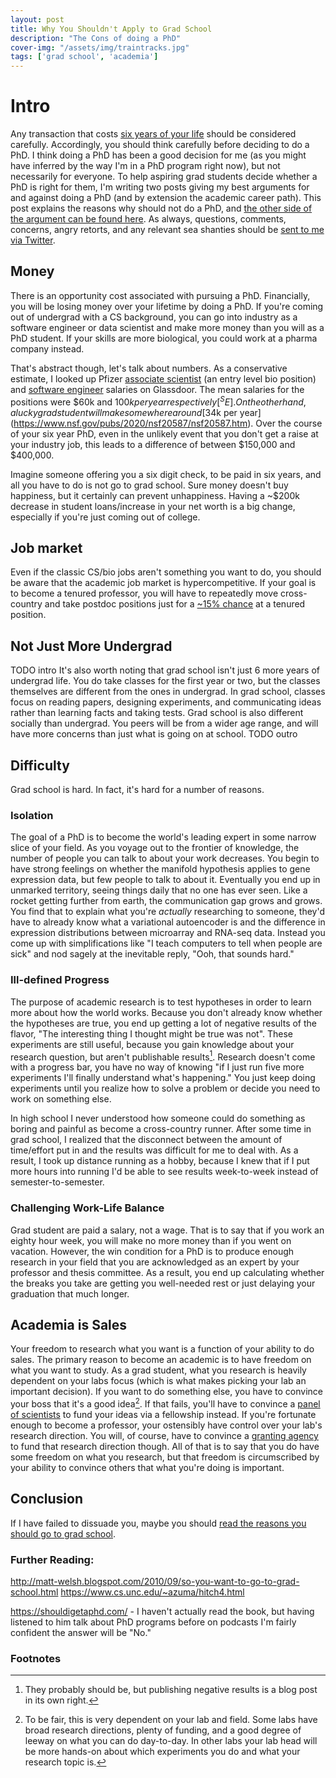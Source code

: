 ```yaml
---
layout: post
title: Why You Shouldn't Apply to Grad School
description: "The Cons of doing a PhD"
cover-img: "/assets/img/traintracks.jpg"
tags: ['grad school', 'academia']
---
```



# Intro
Any transaction that costs [six years of your life](https://gradschool.duke.edu/about/statistics/all-departments-phd-time-degree-statistics) should be considered carefully.
Accordingly, you should think carefully before deciding to do a PhD.
I think doing a PhD has been a good decision for me (as you might have inferred by the way I'm in a PhD program right now), but not necessarily for everyone.
To help aspiring grad students decide whether a PhD is right for them, I'm writing two posts giving my best arguments for and against doing a PhD (and by extension the academic career path).
This post explains the reasons why should not do a PhD, and [the other side of the argument can be found here](TODO).
As always, questions, comments, concerns, angry retorts, and any relevant sea shanties should be [sent to me via Twitter](https://twitter.com/autobencoder).

## Money
There is an opportunity cost associated with pursuing a PhD.
Financially, you will be losing money over your lifetime by doing a PhD.
If you're coming out of undergrad with a CS background, you can go into industry as a software engineer or data scientist and make more money than you will as a PhD student.
If your skills are more biological, you could work at a pharma company instead.

That's abstract though, let's talk about numbers.
As a conservative estimate, I looked up Pfizer [associate scientist](https://www.glassdoor.com/Salary/Pfizer-Associate-Scientist-Salaries-E525_D_KO7,26.htm) (an entry level bio position) and
[software engineer](https://www.glassdoor.com/Salary/Pfizer-Software-Engineer-Salaries-E525_DAO.htm?filter.jobTitleExact=Software+Engineer%28%29) salaries on Glassdoor.
The mean salaries for the positions were $60k and $100k per year respectively[^SE].
On the other hand, a lucky grad student will make somewhere around [$34k per year](https://www.nsf.gov/pubs/2020/nsf20587/nsf20587.htm).
Over the course of your six year PhD, even in the unlikely event that you don't get a raise at your industry job, this leads to a difference of between $150,000 and $400,000.

Imagine someone offering you a six digit check, to be paid in six years, and all you have to do is not go to grad school.
Sure money doesn't buy happiness, but it certainly can prevent unhappiness.
Having a ~$200k decrease in student loans/increase in your net worth is a big change, especially if you're just coming out of college.

## Job market
Even if the classic CS/bio jobs aren't something you want to do, you should be aware that the academic job market is hypercompetitive.
If your goal is to become a tenured professor, you will have to repeatedly move cross-country and take postdoc positions just for a [~15% chance](https://www.ncbi.nlm.nih.gov/pmc/articles/PMC4503365/) at a tenured position.

## Not Just More Undergrad
TODO intro 
It's also worth noting that grad school isn't just 6 more years of undergrad life.
You do take classes for the first year or two, but the classes themselves are different from the ones in undergrad. 
In grad school, classes focus on reading papers, designing experiments, and communicating ideas rather than learning facts and taking tests.
Grad school is also different socially than undergrad.
You peers will be from a wider age range, and will have more concerns than just what is going on at school. 
TODO outro 

## Difficulty
Grad school is hard.
In fact, it's hard for a number of reasons.

### Isolation
The goal of a PhD is to become the world's leading expert in some narrow slice of your field.
As you voyage out to the frontier of knowledge, the number of people you can talk to about your work decreases.
You begin to have strong feelings on whether the manifold hypothesis applies to gene expression data, but few people to talk to about it.
Eventually you end up in unmarked territory, seeing things daily that no one has ever seen.
Like a rocket getting further from earth, the communication gap grows and grows.
You find that to explain what you're _actually_ researching to someone, they'd have to already know what a variational autoencoder is and the difference in expression distributions between microarray and RNA-seq data.
Instead you come up with simplifications like "I teach computers to tell when people are sick" and nod sagely at the inevitable reply, "Ooh, that sounds hard."

### Ill-defined Progress
The purpose of academic research is to test hypotheses in order to learn more about how the world works.
Because you don't already know whether the hypotheses are true, you end up getting a lot of negative results of the flavor, "The interesting thing I thought might be true was not".
These experiments are still useful, because you gain knowledge about your research question, but aren't publishable results[^negative].
Research doesn't come with a progress bar, you have no way of knowing "if I just run five more experiments I'll finally understand what's happening."
You just keep doing experiments until you realize how to solve a problem or decide you need to work on something else.

In high school I never understood how someone could do something as boring and painful as become a cross-country runner.
After some time in grad school, I realized that the disconnect between the amount of time/effort put in and the results was difficult for me to deal with.
As a result, I took up distance running as a hobby, because I knew that if I put more hours into running I'd be able to see results week-to-week instead of semester-to-semester.

### Challenging Work-Life Balance
Grad student are paid a salary, not a wage.
That is to say that if you work an eighty hour week, you will make no more money than if you went on vacation.
However, the win condition for a PhD is to produce enough research in your field that you are acknowledged as an expert by your professor and thesis committee.
As a result, you end up calculating whether the breaks you take are getting you well-needed rest or just delaying your graduation that much longer.


## Academia is Sales
Your freedom to research what you want is a function of your ability to do sales.
The primary reason to become an academic is to have freedom on what you want to study.
As a grad student, what you research is heavily dependent on your labs focus (which is what makes picking your lab an important decision).
If you want to do something else, you have to convince your boss that it's a good idea[^PI].
If that fails, you'll have to convince a [panel of scientists](https://www.nsfgrfp.org/) to fund your ideas via a fellowship instead.
If you're fortunate enough to become a professor, your ostensibly have control over your lab's research direction.
You will, of course, have to convince a [granting agency](https://www.ascb.org/careers/where-to-find-research-funding-opportunities/) to fund that research direction though.
All of that is to say that you do have some freedom on what you research, but that freedom is circumscribed by your ability to convince others that what you're doing is important.

## Conclusion
If I have failed to dissuade you, maybe you should [read the reasons you should go to grad school](TODO).

### Further Reading:
http://matt-welsh.blogspot.com/2010/09/so-you-want-to-go-to-grad-school.html
https://www.cs.unc.edu/~azuma/hitch4.html

https://shouldigetaphd.com/ - I haven't actually read the book, but having listened to him talk about PhD programs before on podcasts I'm fairly confident the answer will be "No."

### Footnotes

[^SE]: I was unable to determine whether software engineer is an entry level title at Pfizer. It's possible that $100k is an overly generous estimate for a CS grad at Pfizer. However, if you're willing to move across country for a PhD you could move to one of the [many places offering more than 100k salary for entry level software engineers](https://www.levels.fyi/). I picked the Pfizer position because it's a low estimate for the type of salary you can make with a CS degree, and because its compensation structure should be similar to the Pfizer scientist position.
[^negative]: They probably should be, but publishing negative results is a blog post in its own right.
[^PI]: To be fair, this is very dependent on your lab and field. Some labs have broad research directions, plenty of funding, and a good degree of leeway on what you can do day-to-day. In other labs your lab head will be more hands-on about which experiments you do and what your research topic is.
